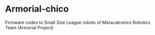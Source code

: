 # Armorial-chico
Firmware codes to Small Size League robots of Maracatronics Robotics Team (Armorial Project)
